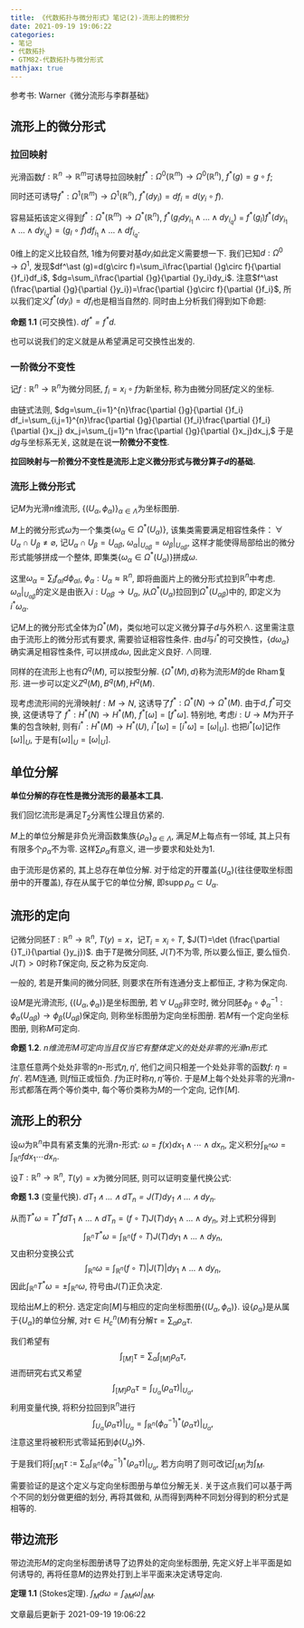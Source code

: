 ```yaml
---
title: 《代数拓扑与微分形式》笔记(2)-流形上的微积分
date: 2021-09-19 19:06:22
categories: 
- 笔记
- 代数拓扑
- GTM82-代数拓扑与微分形式
mathjax: true
---
```


参考书: Warner《微分流形与李群基础》

流形上的微分形式
----------------

### 拉回映射

光滑函数$f:\mathbb{R}^n\rightarrow \mathbb{R}^m$可诱导拉回映射$f^\ast :\Omega^0(\mathbb{R}^m)\rightarrow\Omega^0(\mathbb{R}^n)$,
$f^\ast (g)=g\circ f$;

同时还可诱导$f^\ast :\Omega^1(\mathbb{R}^m)\rightarrow \Omega^1(\mathbb{R}^n)$,
$f^\ast (dy_i)=df_i=d(y_i\circ f)$.

容易延拓该定义得到$f^\ast :\Omega^\ast (\mathbb{R}^m)\rightarrow\Omega^\ast (\mathbb{R}^n)$,
$f^\ast (g_Idy_{i_1}\wedge ...\wedge dy_{i_q})$ =
$f^\ast (g_I)f^\ast (dy_{i_1}\wedge ...\wedge dy_{i_q})=(g_I\circ f)df_{i_1}\wedge ... \wedge df_{i_q}$.

$0$维上的定义比较自然, $1$维为何要对基$dy_i$如此定义需要想一下.
我们已知$d:\Omega^0\rightarrow \Omega^1$,
发现$df^\ast (g)=d(g\circ f)=\sum_i\frac{\partial {}g\circ f}{\partial {}f_i}df_i$,
$dg=\sum_i\frac{\partial {}g}{\partial {}y_i}dy_i$.
注意$f^\ast (\frac{\partial {}g}{\partial {}y_i})=\frac{\partial {}g\circ f}{\partial {}f_i}$,
所以我们定义$f^\ast (dy_i)=df_i$也是相当自然的.
同时由上分析我们得到如下命题:

**命题 1.1** (可交换性). *$df^\ast =f^\ast d$.* 

也可以说我们的定义就是从希望满足可交换性出发的.

### 一阶微分不变性

记$f:\mathbb{R}^n\rightarrow\mathbb{R}^n$为微分同胚,
$f_i=x_i\circ f$为新坐标, 称为由微分同胚$f$定义的坐标.

由链式法则,
$dg=\sum_{i=1}^{n}\frac{\partial {}g}{\partial {}f_i} df_i=\sum_{i,j=1}^{n}\frac{\partial {}g}{\partial {}f_i}\frac{\partial {}f_i}{\partial {}x_j} dx_j=\sum_{j=1}^n \frac{\partial {}g}{\partial {}x_j}dx_j,$
于是$dg$与坐标系无关, 这就是在说**一阶微分不变性**.

**拉回映射与一阶微分不变性是流形上定义微分形式与微分算子$d$的基础.**

### 流形上微分形式

记$M$为光滑$n$维流形,
$\{(U_\alpha, \phi_\alpha)\}_{\alpha\in\Lambda}$为坐标图册.

$M$上的微分形式$\omega$为一个集类$\{\omega_\alpha\in \Omega^\ast (U_\alpha)\}$,
该集类需要满足相容性条件：$\,\forall\,U_\alpha\cap U_\beta\neq \varnothing$,
记$U_\alpha\cap U_\beta=U_{\alpha\beta}$,
$\omega_\alpha|_{U_{\alpha\beta} }=\omega_\beta|_{U_{\alpha\beta} }$,
这样才能使得局部给出的微分形式能够拼成一个整体,
即集类$\{\omega_\alpha\in \Omega^\ast (U_\alpha)\}$拼成$\omega$.

这里$\omega_\alpha=\sum_I {f_\alpha}_I d{\phi_\alpha}_I$,
$\phi_\alpha:U_\alpha\approx \mathbb{R}^n$,
即将曲面片上的微分形式拉到$\mathbb{R}^n$中考虑.
$\omega_\alpha|_{U_{\alpha\beta} }$的定义是由嵌入$i:U_{\alpha\beta}\rightarrow U_\alpha$,
从$\Omega^\ast (U_\alpha)$拉回到$\Omega^\ast (U_{\alpha\beta})$中的,
即定义为$i^\ast \omega_\alpha$.

记$M$上的微分形式全体为$\Omega^\ast (M)$，类似地可以定义微分算子$d$与外积$\wedge$.
这里需注意由于流形上的微分形式有要求, 需要验证相容性条件.
由$d$与$i^\ast$的可交换性，$\{d\omega_\alpha\}$确实满足相容性条件,
可以拼成$d\omega$, 因此定义良好. $\wedge$同理.

同样的在流形上也有$\Omega^q(M)$, 可以按型分解.
$\{\Omega^\ast (M),d\}$称为流形$M$的de Rham复形.
进一步可以定义$Z^q(M),B^q(M),H^q(M)$.

现考虑流形间的光滑映射$f:M\rightarrow N$,
这诱导了$f^\ast :\Omega^\ast (N)\rightarrow\Omega^\ast (M)$.
由于$d,f^\ast$可交换, 这便诱导了
$f^\ast : H^\ast (N)\rightarrow H^\ast (M)$,
$f^\ast [\omega]=[f^\ast \omega]$. 特别地,
考虑$i:U\rightarrow M$为开子集的包含映射,
则有$i^\ast : H^\ast (M)\rightarrow H^\ast (U)$,
$i^\ast [\omega]=[i^\ast \omega]=[\omega|_U]$.
也把$i^\ast [\omega]$记作$[\omega]|_U$, 于是有$[\omega]|_U=[\omega|_U]$.

单位分解
--------

**单位分解的存在性是微分流形的最基本工具.**

我们回忆流形是满足$T_2$分离性公理且仿紧的.

$M$上的单位分解是非负光滑函数集族$\{\rho_\alpha\}_{\alpha\in\Lambda}$,
满足$M$上每点有一邻域, 其上只有有限多个$\rho_\alpha$不为零.
这样$\sum\rho_\alpha$有意义, 进一步要求和处处为$1$.

由于流形是仿紧的, 其上总存在单位分解.
对于给定的开覆盖$\{U_\alpha\}$(往往便取坐标图册中的开覆盖),
存在从属于它的单位分解,
即$\operatorname{supp} \rho_\alpha\subset U_\alpha$.

流形的定向
----------

记微分同胚$T:\mathbb{R}^n\rightarrow \mathbb{R}^n$,
$T(y)=x$，记$T_i=x_i\circ T$,
$J(T)=\det (\frac{\partial {}T_i}{\partial {}y_j})$. 由于$T$是微分同胚,
$J(T)$不为零, 所以要么恒正, 要么恒负. $J(T)>0$时称$T$保定向,
反之称为反定向.

一般的, 若是开集间的微分同胚, 则要求在所有连通分支上都恒正,
才称为保定向.

设$M$是光滑流形, $\{(U_\alpha, \phi_\alpha)\}$是坐标图册,
若$\,\forall\,U_{\alpha\beta}$非空时,
微分同胚$\phi_\beta\circ \phi_\alpha^{-1}: \phi_\alpha(U_{\alpha\beta})\rightarrow\phi_\beta(U_{\alpha\beta})$保定向,
则称坐标图册为定向坐标图册. 若$M$有一个定向坐标图册, 则称$M$可定向.

**命题 1.2**. *$n$维流形$M$可定向当且仅当它有整体定义的处处非零的光滑$n$形式.* 

注意任意两个处处非零的$n$-形式$\eta,\eta'$,
他们之间只相差一个处处非零的函数$f$: $\eta=f\eta'$. 若$M$连通,
则$f$恒正或恒负. $f$为正时称$\eta,\eta'$等价.
于是$M$上每个处处非零的光滑$n$-形式都落在两个等价类中,
每个等价类称为$M$的一个定向, 记作$[M]$.

流形上的积分
------------

设$\omega$为$\mathbb{R}^n$中具有紧支集的光滑$n$-形式:
$\omega=f(x)dx_1\wedge \cdots\wedge dx_n$,
定义积分$\int_{\mathbb{R}^n}\omega=\int_{\mathbb{R}^n}fdx_1\cdots dx_n$.

设$T:\mathbb{R}^n\rightarrow\mathbb{R}^n$, $T(y)=x$为微分同胚,
则可以证明变量代换公式:

**命题 1.3** (变量代换). *$dT_1\wedge ...\wedge dT_n=J(T)dy_1\wedge  ...\wedge  dy_n$.* 

从而$T^\ast \omega=T^\ast fdT_1\wedge ... \wedge dT_n=(f\circ T)J(T)dy_1\wedge  ...\wedge  dy_n,$
对上式积分得到
$$\int_{\mathbb{R}^n}T^\ast \omega=\int_{\mathbb{R}^n}(f\circ T)J(T)dy_1\wedge  ...\wedge  dy_n,$$
又由积分变换公式
$$\int_{\mathbb{R}^n} \omega=\int_{\mathbb{R}^n}(f\circ T)|J(T)|dy_1\wedge  ...\wedge  dy_n,$$
因此$\int_{\mathbb{R}^n}T^\ast \omega=\pm \int_{\mathbb{R}^n}\omega$,
符号由$J(T)$正负决定.

现给出$M$上的积分.
选定定向$[M]$与相应的定向坐标图册$\{(U_\alpha,\phi_\alpha)\}$.
设$\{\rho_\alpha\}$是从属于$\{U_\alpha\}$的单位分解,
对$\tau\in H^n_{c}(M)$有分解$\tau=\sum_\alpha \rho_\alpha \tau$.

我们希望有 $$\int_{[M]}\tau=\sum_\alpha \int_{[M]}\rho_\alpha\tau,$$
进而研究右式又希望
$$\int_{[M]}\rho_\alpha\tau=\int_{U_\alpha} (\rho_\alpha\tau)|_{U_\alpha},$$
利用变量代换, 将积分拉回到$\mathbb{R}^n$进行
$$\int_{U_\alpha} (\rho_\alpha\tau)|_{U_\alpha}=\int_{\mathbb{R}^n}(\phi_\alpha^{-1})^\ast (\rho_\alpha\tau)|_{U_\alpha},$$
注意这里将被积形式零延拓到$\phi(U_\alpha)$外.

于是我们将$\int_{[M]}\tau:=\sum_\alpha \int_{\mathbb{R}^n}(\phi_\alpha^{-1})^\ast (\rho_\alpha\tau)|_{U_\alpha}$,
若方向明了则可改记$\int_{[M]}$为$\int_{M}$.

需要验证的是这个定义与定向坐标图册与单位分解无关.
关于这点我们可以基于两个不同的划分做更细的划分, 再将其做和,
从而得到两种不同划分得到的积分式是相等的.

带边流形
--------

带边流形$M$的定向坐标图册诱导了边界处的定向坐标图册,
先定义好上半平面是如何诱导的,
再将任意$M$的边界处打到上半平面来决定诱导定向.

**定理 1.1** (Stokes定理). *$\int_Md\omega=\int_{\partial M}\omega|_{\partial M}$.* 

文章最后更新于 2021-09-19 19:06:22 
